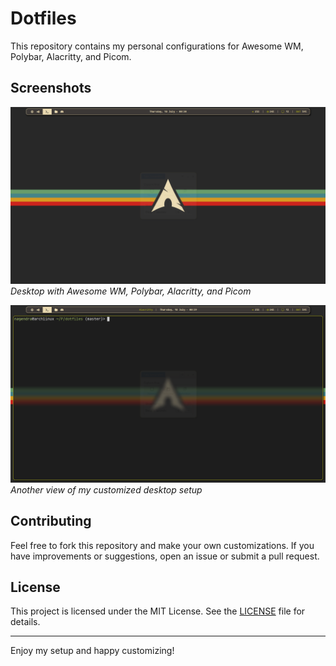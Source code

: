 # Dotfiles

This repository contains my personal configurations for Awesome WM, Polybar, Alacritty, and Picom.

## Screenshots

![Screenshot 1](images/img0.png)
*Desktop with Awesome WM, Polybar, Alacritty, and Picom*

![Screenshot 2](images/img1.png)
*Another view of my customized desktop setup*

## Contributing

Feel free to fork this repository and make your own customizations. If you have improvements or suggestions, open an issue or submit a pull request.

## License

This project is licensed under the MIT License. See the [LICENSE](LICENSE) file for details.

---

Enjoy my setup and happy customizing!